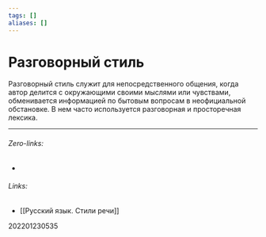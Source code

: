 ```yaml
---
tags: []
aliases: []
---
```

# Разговорный стиль
Разговорный стиль служит для непосредственного общения, когда автор делится с окружающими своими мыслями или чувствами, обменивается информацией по бытовым вопросам в неофициальной обстановке. В нем часто используется разговорная и просторечная лексика.
___
###### Zero-links:
-
###### Links:
- [[Русский язык. Стили речи]]

202201230535